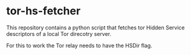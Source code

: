 # tor-hs-fetcher
This repository contains a python script that fetches tor Hidden Service descriptors of a local Tor direcotry server.

For this to work the Tor relay needs to have the HSDir flag.
